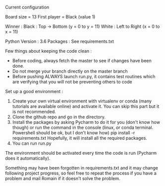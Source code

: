 Current configuration

Board size = 13
First player = Black (value 1)

Winner :
Black : Top -> Bottom (y = 0 to y = 11)
White : Left to Right (x = 0 to x = 11)

Python Version : 3.6
Packages : See requirements.txt

Few things about keeping the code clean :
- Before coding, always fetch the master to see if changes have been done.
- Do not merge your branch directly on the master branch
- Before pushing ALWAYS launch run.py, it contains test routines which are verifying that you will not be preventing
others to code

Set up a good environment :
1) Create your own virtual environment with virtualenv or conda (many tutorials are available online) and activate it.
You can skip this part but it is not recommended.
2) Clone the github repo and go in the directory.
3) Install the packages by asking Pycharm to do it for you (don't know how though) or run the command in the console
(linux, or conda terminal. Powershell should be ok, but I don't know how)
pip install -r requirements.txt
Hopefully, it will install all the required packages.
4) You can run run.py

The environment should be activated every time the code is run (Pycharm does it automatically).

Something may have been forgotten in requirements.txt and it may change following project progress, so feel free to
repeat the process if you have a problem and mail Romain if it doesn't solve the problem.
